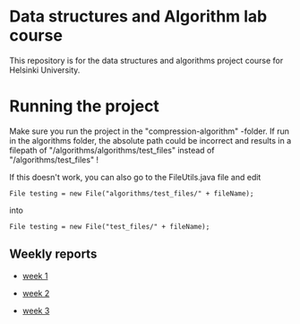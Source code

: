 # Data structures and Algorithm lab course

This repository is for the data structures and algorithms project course for Helsinki University.

# Running the project

Make sure you run the project in the "compression-algorithm" -folder. 
If run in the algorithms folder, the absolute path could be incorrect and results in a filepath of
"/algorithms/algorithms/test_files" instead of "/algorithms/test_files" !

If this doesn't work, you can also go to the FileUtils.java file and edit 
```
File testing = new File("algorithms/test_files/" + fileName);
```
into 

```
File testing = new File("test_files/" + fileName);
```

## Weekly reports

- [week 1](https://github.com/limi96/compression-algorithm/blob/master/Documentation/week%201%20report.md)

- [week 2](https://github.com/limi96/compression-algorithm/blob/master/Documentation/weekly%20reports/week%202.md)

- [week 3](https://github.com/limi96/compression-algorithm/blob/master/Documentation/weekly%20reports/week%203.md)
